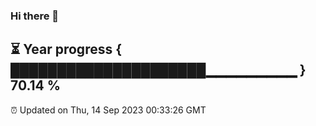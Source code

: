 ### Hi there 👋
⏳ Year progress { █████████████████████▁▁▁▁▁▁▁▁▁ } 70.14 %
---
⏰ Updated on Thu, 14 Sep 2023 00:33:26 GMT

